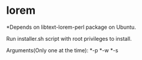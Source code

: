 lorem
=====


*Depends on libtext-lorem-perl package on Ubuntu.

Run installer.sh script with root privileges to install.


Arguments(Only one at the time):
*-p <number of paragraph>
*-w <number of word>
*-s <number of sentence>
